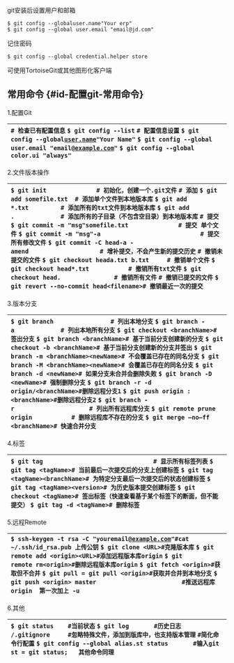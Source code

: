 git安装后设置用户和邮箱

```
$ git config --globaluser.name"Your erp"
$ git config --global user.email "email@jd.com"
```

记住密码

```
$ git config --global credential.helper store
```

可使用TortoiseGit或其他图形化客户端

## 常用命令 {#id-配置git-常用命令}

  


1.配置Git

  


| `# 检查已有配置信息` `$ git config --list` `# 配置信息设置` `$ git config --global`[`user.name`](http://user.name/)`"Your Name"` `$ git config --global user.email "email@`[`example.com`](http://example.com/)`"` `$ git config --global color.ui "always"` |
| :--- |


  


2.文件版本操作

  


| `$ git init              # 初始化，创建一个.git文件` `# 添加` `$ git add somefile.txt  # 添加单个文件到本地版本库` `$ git add *.txt         # 添加所有的txt文件到本地版本库` `$ git add .             # 添加所有的子目录（不包含空目录）到本地版本库` `# 提交` `$ git commit -m "msg"somefile.txt              # 提交 单个文件` `$ git commit -m "msg"-a                            # 提交 所有修改文件` `$ git commit -C head-a -amend                    # 增补提交，不会产生新的提交历史` `# 撤销未提交的文件` `$ git checkout heada.txt b.txt     # 撤销单个文件` `$ git checkout head*.txt           # 撤销所有txt文件` `$ git checkout head.               # 撤销所有文件` `# 撤销已提交的文件` `$ git revert --no-commit head<filename># 撤销最近一次的提交` |
| :--- |


  


3.版本分支

  


| `$ git branch                # 列出本地分支` `$ git branch -a             # 列出本地所有分支`  `$ git checkout <branchName># 签出分支` `$ git branch <branchName># 基于当前分支创建新的分支` `$ git checkout -b <branchName># 基于当前分支创建新的分支并签出`  `$ git branch -m <branchName><newName># 不会覆盖已存在的同名分支` `$ git branch -M <branchName><newName># 会覆盖已存在的同名分支`  `$ git branch -d <newName># 如果分支未合并会删除失败` `$ git branch -D <newName># 强制删除分支`  `$ git branch -r -d origin/<branchName>#删除远程分支1` `$ git push origin :<branchName>#删除远程分支2`  `$ git branch -r                     # 列出所有远程库分支` `$ git remote prune origin           # 删除远程库不存在的分支` `$ git merge –no–ff <branchName># 快速合并分支` |
| :--- |


  


4.标签

  


| `$ git tag                               # 显示所有标签列表`  `$ git tag <tagName># 当前最后一次提交后的分支上创建标签` `$ git tag <tagName><branchName># 为特定分支最后一次提交后的状态创建标签` `$ git tag <tagName><version># 为历史版本提交创建标签`  `$ git checkout <tagName># 签出标签（快速查看基于某个标签下的断面，但不能提交）`  `$ git tag -d <tagName># 删除标签` |
| :--- |


  


5.远程Remote

  


| `$ ssh-keygen -t rsa -C "youremail@`[`example.com`](http://example.com/)`"#cat ~/.ssh/id_rsa.pub 上传公钥`  `$ git clone <URL>#克隆版本库`  `$ git remote add <origin><URL>#添加远程版本库origin` `$ git remote rm<origin>#删除远程版本库origin`  `$ git fetch <origin>#获取但不合并` `$ git pull = git pull <origin>#获取并合并到本地分支`  `$ git push <origin> master                        #推送远程库origin  第一次加上 -u` |
| :--- |


  


6.其他

  


| `$ git status    #当前状态` `$ git log       #历史日志` `/.gitignore     #忽略特殊文件，添加到版库中，也支持版本管理` `#简化命令行配置` `$ git config --global alias.st status       #输入git st = git status;   其他命令同理` |
| :--- |




